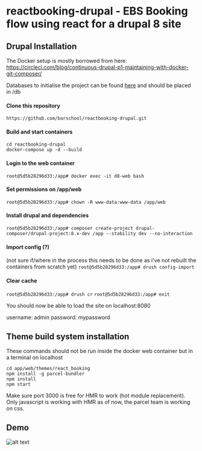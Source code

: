 # reactbooking-drupal - EBS Booking flow using react for a drupal 8 site

## Drupal Installation

The Docker setup is mostly borrowed from here: https://circleci.com/blog/continuous-drupal-p1-maintaining-with-docker-git-composer/

Databases to initialise the project can be found [here](https://www.dropbox.com/sh/7lvdvn8u7ajrrjm/AADpR7zmQgIZzoKicNAInqFWa?dl=0 "Dropbox") and should be placed in /db

#### Clone this repository
```https://github.com/barschool/reactbooking-drupal.git```

#### Build and start containers
```
cd reactbooking-drupal
docker-compose up -d --build
```

#### Login to the web container
```root@5d5b28296d33:/app# docker exec -it d8-web bash```

#### Set permissions on /app/web
```root@5d5b28296d33:/app# chown -R www-data:www-data /app/web```

#### Install drupal and dependencies
```root@5d5b28296d33:/app# composer create-project drupal-composer/drupal-project:8.x-dev /app --stability dev --no-interaction```

#### Import config (?) 
(not sure if/where in the process this needs to be done as i've not rebuilt the containers from scratch yet)
```root@5d5b28296d33:/app# drush config-import```

#### Clear cache
```root@5d5b28296d33:/app# drush cr```
```root@5d5b28296d33:/app# exit```

You should now be able to load the site on localhost:8080

username: admin
password: mypassword

## Theme build system installation
These commands should not be run inside the docker web container but in a terminal on localhost

```
cd app/web/themes/react_booking
npm install -g parcel-bundler
npm install
npm start
```

Make sure port 3000 is free for HMR to work (hot module replacement). Only javascript is working with HMR as of now, the parcel team is working on css. 


## Demo
![alt text](https://www.dropbox.com/s/aaiqnjkjwih02wq/react-booking.gif?raw=1)



